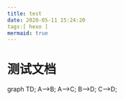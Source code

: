 ```yaml
---
title: test
date: 2020-05-11 15:24:20
tags:[ hexo ]
mermaid: true
---
```


# 测试文档

<div class="mermaid"> 
graph TD;
    A-->B;
    A-->C;
    B-->D;
    C-->D;
</div>